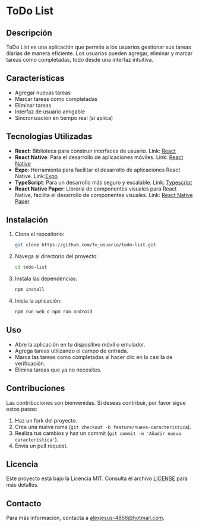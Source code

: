 # ToDo List

## Descripción

ToDo List es una aplicación que permite a los usuarios gestionar sus tareas diarias de manera eficiente. Los usuarios pueden agregar, eliminar y marcar tareas como completadas, todo desde una interfaz intuitiva.

## Características

- Agregar nuevas tareas
- Marcar tareas como completadas
- Eliminar tareas
- Interfaz de usuario amigable
- Sincronización en tiempo real (si aplica)

## Tecnologías Utilizadas

- **React**: Biblioteca para construir interfaces de usuario. Link: [React](https://react.dev/)
- **React Native**: Para el desarrollo de aplicaciones móviles. Link: [React Native](https://reactnative.dev/)
- **Expo**: Herramienta para facilitar el desarrollo de aplicaciones React Native. Link:[Expo](https://expo.dev/)
- **TypeScript**: Para un desarrollo más seguro y escalable. Link: [Typescript](https://www.typescriptlang.org/)
- **React Native Paper**: Libreria de componentes visuales para React Native, facilita el desarrollo de componentes visuales. Link: [React Native Paper](https://callstack.github.io/react-native-paper/)

## Instalación

1. Clona el repositorio:

   ```bash
   git clone https://github.com/tu_usuario/todo-list.git
   ```

2. Navega al directorio del proyecto:

   ```bash
   cd todo-list
   ```

3. Instala las dependencias:

   ```bash
   npm install
   ```

4. Inicia la aplicación:
   ```bash
   npm run web o npm run android
   ```

## Uso

- Abre la aplicación en tu dispositivo móvil o emulador.
- Agrega tareas utilizando el campo de entrada.
- Marca las tareas como completadas al hacer clic en la casilla de verificación.
- Elimina tareas que ya no necesites.

## Contribuciones

Las contribuciones son bienvenidas. Si deseas contribuir, por favor sigue estos pasos:

1. Haz un fork del proyecto.
2. Crea una nueva rama (`git checkout -b feature/nueva-caracteristica`).
3. Realiza tus cambios y haz un commit (`git commit -m 'Añadir nueva característica'`).
4. Envía un pull request.

## Licencia

Este proyecto está bajo la Licencia MIT. Consulta el archivo [LICENSE](LICENSE) para más detalles.

## Contacto

Para más información, contacta a [alexjesus-4856@hotmail.com](mailto:alexjesus-4856@hotmail.com).
